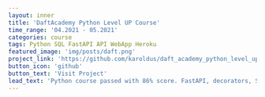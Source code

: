 ```yaml
---
layout: inner
title: 'DaftAcademy Python Level UP Course'
time_range: '04.2021 - 05.2021'
categories: course
tags: Python SQL FastAPI API WebApp Heroku
featured_image: 'img/posts/daft.png'
project_link: 'https://github.com/karoldus/daft_academy_python_level_up'
button_icon: 'github'
button_text: 'Visit Project'
lead_text: 'Python course passed with 86% score. FastAPI, decorators, SQLite, SQLAlchemy and Asyncio.'
---
```

